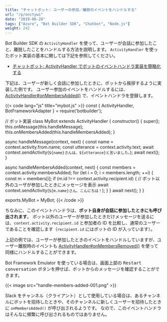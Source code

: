 ```yaml
---
title: "チャットボット: ユーザーの参加／離脱のイベントをハンドルする"
url: "/p/onctywi"
date: "2019-06-28"
tags: ["Azure", "Bot Builder SDK", "Chatbot", "Node.js"]
weight: 242
---
```


Bot Builder SDK の `ActivityHandler` を使って、ユーザーが会話に参加したこと、離脱したことをハンドルする方法を説明します。
`ActivityHandler` を使ったボット実装の基本に関しては下記を参照してください。

- [チャットボット: ActivityHandler でボットのイベントハンドラ実装を簡略化する](/p/mgujykj)

下記は、ユーザーが新しく会話に参加したときに、ボットから挨拶するように実装した例です。
ユーザー参加のイベントをハンドルするには、[ActivityHandler#onMembersAdded()](https://docs.microsoft.com/en-us/javascript/api/botbuilder-core/activityhandler?view=botbuilder-ts-latest#onmembersadded-bothandler-) で、イベントハンドラを登録します。

{{< code lang="js" title="mybot.js" >}}
const { ActivityHandler, BotFrameworkAdapter } = require('botbuilder');

// ボット実装
class MyBot extends ActivityHandler {
  constructor() {
    super();
    this.onMessage(this.handleMessage);
    this.onMembersAdded(this.handleMembersAdded);
  }

  async handleMessage(context, next) {
    const name = context.activity.from.name;
    const utterance = context.activity.text;
    await context.sendActivity(`${name}さんは、${utterance}と言いました。`);
    await next();
  }

  async handleMembersAdded(context, next) {
    const members = context.activity.membersAdded;
    for (let i = 0; i < members.length; ++i) {
      const m = members[i];
      if (m.id !== context.activity.recipient.id) {
        // ボット以外のユーザが参加したときにメッセージを表示
        await context.sendActivity(`${m.name}さん、こんにちは！`);
      }
    }
    await next();
  }
}

exports.MyBot = MyBot;
{{< /code >}}

ちなみに、このイベントハンドラは、**ボット自身が会話に参加したときにも呼び出されます**。
ボット以外のユーザーが参加したときだけメッセージを送るには、`context.activity.recipient.id` と参加者の ID を比較し、通常のユーザーであることを確認します（`recipient.id` にはボットの ID が入っています）。

上記の例では、ユーザーが参加したときのイベントをハンドルしていますが、ユーザー離脱時のイベントも [ActivityHandler#onMembersRemoved()](https://docs.microsoft.com/en-us/javascript/api/botbuilder-core/activityhandler?view=botbuilder-ts-latest#onmembersremoved-bothandler-) を使って同様にハンドルすることができます。

Bot Framework Emulator を使っている場合は、画面上部の <samp>Restart conversation</samp> ボタンを押せば、ボットからのメッセージを確認することができます。

{{< image src="handle-members-added-001.png" >}}

Slack をチャンネル（クライアント）として使用している場合は、あるチャンネルにボットを招待したときや、そのチャンネルに新しくユーザーを招待したときに `onMembersAdded()` が呼び出されるようです。
なので、このイベントハンドラはそんなに頻繁に呼び出されるものではありません。

